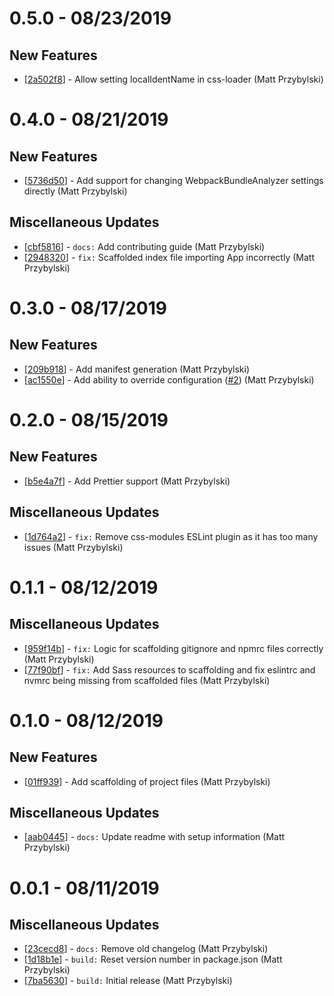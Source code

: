 # 0.5.0 - 08/23/2019

## New Features
* [[2a502f8](https://github.com/reintroducing/rsr/commit/2a502f8)] - Allow setting localIdentName in css-loader (Matt Przybylski)

# 0.4.0 - 08/21/2019

## New Features
* [[5736d50](https://github.com/reintroducing/rsr/commit/5736d50)] - Add support for changing WebpackBundleAnalyzer settings directly (Matt Przybylski)

## Miscellaneous Updates
* [[cbf5816](https://github.com/reintroducing/rsr/commit/cbf5816)] - `docs:` Add contributing guide (Matt Przybylski)
* [[2948320](https://github.com/reintroducing/rsr/commit/2948320)] - `fix:` Scaffolded index file importing App incorrectly (Matt Przybylski)

# 0.3.0 - 08/17/2019

## New Features
* [[209b918](https://github.com/reintroducing/rsr/commit/209b918)] - Add manifest generation (Matt Przybylski)
* [[ac1550e](https://github.com/reintroducing/rsr/commit/ac1550e)] - Add ability to override configuration ([#2](https://github.com/reintroducing/rsr/pull/2)) (Matt Przybylski)

# 0.2.0 - 08/15/2019

## New Features
* [[b5e4a7f](https://github.com/reintroducing/rsr/commit/b5e4a7f)] - Add Prettier support (Matt Przybylski)

## Miscellaneous Updates
* [[1d764a2](https://github.com/reintroducing/rsr/commit/1d764a2)] - `fix:` Remove css-modules ESLint plugin as it has too many issues (Matt Przybylski)

# 0.1.1 - 08/12/2019

## Miscellaneous Updates
* [[959f14b](https://github.com/reintroducing/rsr/commit/959f14b)] - `fix:` Logic for scaffolding gitignore and npmrc files correctly (Matt Przybylski)
* [[77f90bf](https://github.com/reintroducing/rsr/commit/77f90bf)] - `fix:` Add Sass resources to scaffolding and fix eslintrc and nvmrc being missing from scaffolded files (Matt Przybylski)

# 0.1.0 - 08/12/2019

## New Features
* [[01ff939](https://github.com/reintroducing/rsr/commit/01ff939)] - Add scaffolding of project files (Matt Przybylski)

## Miscellaneous Updates
* [[aab0445](https://github.com/reintroducing/rsr/commit/aab0445)] - `docs:` Update readme with setup information (Matt Przybylski)

# 0.0.1 - 08/11/2019

## Miscellaneous Updates
* [[23cecd8](https://github.com/reintroducing/rsr/commit/23cecd8)] - `docs:` Remove old changelog (Matt Przybylski)
* [[1d18b1e](https://github.com/reintroducing/rsr/commit/1d18b1e)] - `build:` Reset version number in package.json (Matt Przybylski)
* [[7ba5630](https://github.com/reintroducing/rsr/commit/7ba5630)] - `build:` Initial release (Matt Przybylski)
